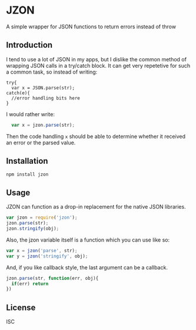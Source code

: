 # JZON

A simple wrapper for JSON functions to return errors instead of throw

## Introduction

I tend to use a lot of JSON in my apps, but I dislike the common method of wrapping JSON calls in a try/catch block. It can get very repetetive for such a common task, so instead of writing:

```javscript
try{
  var x = JSON.parse(str);
catch(e){
  //error handling bits here
}
```

I would rather write:

```javascript
  var x = jzon.parse(str);
```

Then the code handling `x` should be able to determine whether it received an error or the parsed value.

## Installation

```
npm install jzon
```

## Usage

JZON can function as a drop-in replacement for the native JSON libraries.

```javascript
var jzon = require('jzon');
jzon.parse(str);
jzon.stringify(obj);
```

Also, the jzon variable itself is a function which you can use like so:

```javascript
var x = jzon('parse', str);
var y = jzon('stringify', obj);
```

And, if you like callback style, the last argument can be a callback.

```javascript
jzon.parse(str, function(err, obj){
  if(err) return
})
```

## License

ISC
